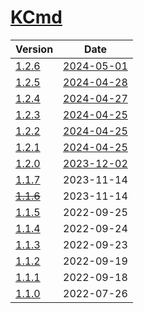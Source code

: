 # [KCmd](https://doc.kaven.xyz/KCmd/)

| Version | Date |
|---|---|
| [1.2.6](1.2.6) | [2024-05-01](# "2024-05-01T01:06:44.029Z") |
| [1.2.5](1.2.5) | [2024-04-28](# "2024-04-28T14:07:48.040Z") |
| [1.2.4](1.2.4) | [2024-04-27](# "2024-04-27T02:01:37.142Z") |
| [1.2.3](1.2.3) | [2024-04-25](# "2024-04-25T13:32:26.585Z") |
| [1.2.2](1.2.2) | [2024-04-25](# "2024-04-25T12:07:48.779Z") |
| [1.2.1](1.2.1) | [2024-04-25](# "2024-04-25T11:47:13.393Z") |
| [1.2.0](1.2.0) | [2023-12-02](# "2023-12-02T06:22:10.133Z") |
| [1.1.7](1.1.7) | 2023-11-14 |
| [~~1.1.6~~](1.1.6) | 2023-11-14 |
| [1.1.5](1.1.5) | 2022-09-25 |
| [1.1.4](1.1.4) | 2022-09-24 |
| [1.1.3](1.1.3) | 2022-09-23 |
| [1.1.2](1.1.2) | 2022-09-19 |
| [1.1.1](1.1.1) | 2022-09-18 |
| [1.1.0](1.1.0) | 2022-07-26 |
